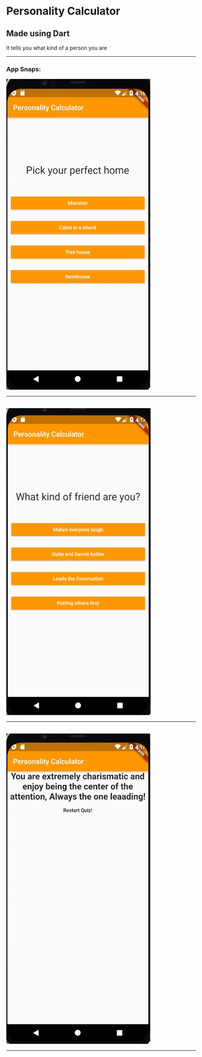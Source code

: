 <h1>Personality Calculator </h1>
<h2>Made using Dart</h2>
<p> It tells you what kind of a person you are</p> 
<hr>
<h3>App Snaps:</h3>
<img src="/Images/1.JPG" alt="Could not load image" style="max-width:100%;">
<br>
<hr>
<br>
<img src="/Images/2.JPG" alt="Could not load image" style="max-width:100%;">
<br>
<hr>
<br>
<img src="/Images/3.JPG" alt="Could not load image" style="max-width:100%;">
<br>
<hr>
<br>
